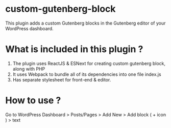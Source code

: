 # custom-gutenberg-block
This plugin adds a custom Gutenberg blocks in the Gutenberg editor of your WordPress dashboard.

# What is included in this plugin ?
1. The plugin uses ReactJS & ESNext for creating custom gutenberg block, along with PHP
2. It uses Webpack to bundle all of its dependencies into one file index.js
3. Has separate stylesheet for front-end & editor.

# How to use ?
Go to WordPress Dashboard > Posts/Pages > Add New > Add block ( + icon ) > text
